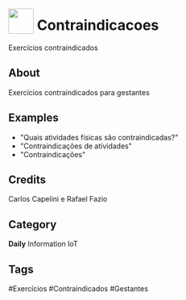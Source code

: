 # <img src="https://raw.githack.com/FortAwesome/Font-Awesome/master/svgs/solid/robot.svg" card_color="#22A7F0" width="50" height="50" style="vertical-align:bottom"/> Contraindicacoes
Exercícios contraindicados

## About
Exercícios contraindicados para gestantes

## Examples
* "Quais atividades físicas são contraindicadas?"
* "Contraindicações de atividades"
* "Contraindicações"

## Credits
Carlos Capelini e Rafael Fazio

## Category
**Daily**
Information
IoT

## Tags
#Exercícios
#Contraindicados
#Gestantes

